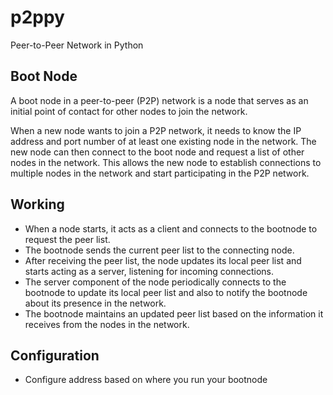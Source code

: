 # p2ppy
Peer-to-Peer Network in Python


## Boot Node
A boot node in a peer-to-peer (P2P) network is a node that serves as an initial point of contact for other nodes to join the network.

When a new node wants to join a P2P network, it needs to know the IP address and port number of at least one existing node in the network. The new node can then connect to the boot node and request a list of other nodes in the network. This allows the new node to establish connections to multiple nodes in the network and start participating in the P2P network.



## Working


- When a node starts, it acts as a client and connects to the bootnode to request the peer list.
- The bootnode sends the current peer list to the connecting node.
- After receiving the peer list, the node updates its local peer list and starts acting as a server, listening for incoming connections.
- The server component of the node periodically connects to the bootnode to update its local peer list and also to notify the bootnode about its presence in the network.
- The bootnode maintains an updated peer list based on the information it receives from the nodes in the network.


## Configuration

- Configure address based on where you run your bootnode



